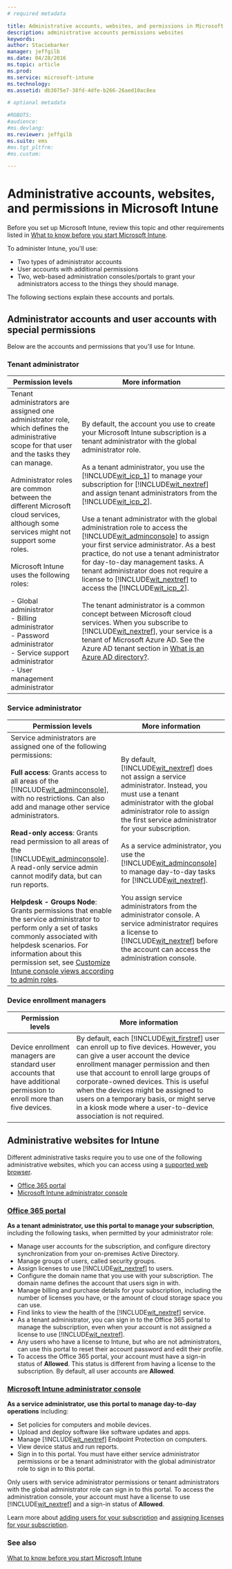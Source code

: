 ```yaml
---
# required metadata

title: Administrative accounts, websites, and permissions in Microsoft Intune | Microsoft Intune
description: administrative accounts permissions websites
keywords:
author: Staciebarker
manager: jeffgilb
ms.date: 04/28/2016
ms.topic: article
ms.prod:
ms.service: microsoft-intune
ms.technology:
ms.assetid: db3075e7-38fd-4dfe-b266-26aed10ac8ea

# optional metadata

#ROBOTS:
#audience:
#ms.devlang:
ms.reviewer: jeffgilb
ms.suite: ems
#ms.tgt_pltfrm:
#ms.custom:

---
```


# Administrative accounts, websites, and permissions in Microsoft Intune

Before you set up Microsoft Intune, review this topic and other requirements listed in [What to know before you start Microsoft Intune](what-to-know-before-you-start-microsoft-intune.md).

To administer Intune, you'll use:
- Two types of administrator accounts
- User accounts with additional permissions
- Two, web-based administration consoles/portals to grant your administrators access to the things they should manage.

The following sections explain these accounts and portals.

## Administrator accounts and user accounts with special permissions

Below are the accounts and permissions that you'll use for Intune.

### Tenant administrator
|Permission levels|More information|
|--------------------------|-------------------------|
|Tenant administrators are assigned one administrator role, which defines the administrative scope for that user and the tasks they can manage.<br /><br />Administrator roles are common between the different Microsoft cloud services, although some services might not support some roles.<br /><br /> Microsoft Intune uses the following roles:<br /><br />- Global administrator<br />- Billing administrator<br />- Password administrator<br />- Service support administrator<br />- User management administrator|By default, the account you use to create your Microsoft Intune subscription is a tenant administrator with the global administrator role.<br /></br>  As a tenant administrator, you use the [!INCLUDE[wit_icp_1](../includes/wit_icp_1_md.md)] to manage your subscription for [!INCLUDE[wit_nextref](../includes/wit_nextref_md.md)] and assign tenant administrators from  the [!INCLUDE[wit_icp_2](../includes/wit_icp_2_md.md)].<br /><br />Use a tenant administrator with the global administration role to access the [!INCLUDE[wit_adminconsole](../includes/wit_adminconsole_md.md)] to assign your first service administrator. As a best practice, do not use a tenant administrator for day-to-day management tasks. A tenant administrator does not require a license to [!INCLUDE[wit_nextref](../includes/wit_nextref_md.md)] to access the [!INCLUDE[wit_icp_2](../includes/wit_icp_2_md.md)].<br /><br />The tenant administrator is a common concept between Microsoft cloud services. When you subscribe to [!INCLUDE[wit_nextref](../includes/wit_nextref_md.md)], your service is a tenant of Microsoft Azure AD. See the Azure AD tenant section in [What is an Azure AD directory?](http://technet.microsoft.com/library/jj573650.aspx).|


### Service administrator
|Permission levels|More information|
|--------------------------|-------------------------|
|Service administrators are assigned one of the following permissions:<br /><br />**Full access**: Grants access to all areas of the [!INCLUDE[wit_adminconsole](../includes/wit_adminconsole_md.md)], with no restrictions. Can also add and manage other service administrators.<br /><br />**Read-only access**: Grants read permission to all areas of the [!INCLUDE[wit_adminconsole](../includes/wit_adminconsole_md.md)]. A read-only service admin cannot modify data, but can run reports.<br /><br />**Helpdesk - Groups Node**: Grants permissions that enable the service administrator to perform only a set of tasks commonly associated with helpdesk scenarios. For information about this permission set, see [Customize Intune console views according to admin roles](/intune/deploy-use/control-what-admins-can-see-in-the-microsoft-intune-admin-console).|By default, [!INCLUDE[wit_nextref](../includes/wit_nextref_md.md)] does not assign a service administrator. Instead, you must use a tenant administrator with the global administrator role to assign the first service administrator for your subscription. </br></br> As a service administrator, you use the [!INCLUDE[wit_adminconsole](../includes/wit_adminconsole_md.md)] to manage day-to-day tasks for [!INCLUDE[wit_nextref](../includes/wit_nextref_md.md)].<br /><br />You assign service administrators from the administrator console. A service administrator requires a license to [!INCLUDE[wit_nextref](../includes/wit_nextref_md.md)] before the account can access the administration console.|



### Device enrollment managers
|Permission levels|More information|
|--------------------------|-------------------------|
|Device enrollment managers are standard user accounts that have additional permission to enroll more than five devices.|By default, each [!INCLUDE[wit_firstref](../includes/wit_firstref_md.md)] user can enroll up to five devices. However, you can give a user account the device enrollment manager permission and then use that account to enroll large groups of corporate-owned devices. This is useful when the devices might be assigned to users on a temporary basis, or might serve in a kiosk mode where a user-to-device association is not required.|


## Administrative websites for Intune
 Different administrative tasks require you to use one of the following administrative websites, which you can access using a [supported web browser](supported-web-browsers.md).

- [Office 365 portal](http://go.microsoft.com/fwlink/p/?LinkId=698854)
- [Microsoft Intune administrator console](https://admin.manage.microsoft.com/)

### [Office 365 portal](http://go.microsoft.com/fwlink/p/?LinkId=698854)

**As a tenant administrator, use this portal to manage your subscription**, including the following tasks, when permitted by your administrator role:

- Manage user accounts for the subscription, and configure directory synchronization from your on-premises Active Directory.
- Manage groups of users, called security groups.
- Assign licenses to use [!INCLUDE[wit_nextref](../includes/wit_nextref_md.md)] to users.
- Configure the domain name that you use with your subscription. The domain name defines the account that users sign in with.
- Manage billing and purchase details for your subscription, including the number of licenses you have, or the amount of cloud storage space you can use.
- Find links to view the health of the [!INCLUDE[wit_nextref](../includes/wit_nextref_md.md)] service.
- As a tenant administrator, you can sign in to the Office 365 portal to manage the subscription, even when your account is not assigned a license to use [!INCLUDE[wit_nextref](../includes/wit_nextref_md.md)].
- Any users who have a license to Intune, but who are not administrators, can use this portal to reset their account password and edit their profile.
- To access the Office 365 portal, your account must have a sign-in status of **Allowed**. This status is different from having a license to the subscription. By default, all user accounts are **Allowed**.


### [Microsoft Intune administrator console](https://admin.manage.microsoft.com/)

**As a service administrator, use this portal to manage day-to-day operations** including:

- Set policies for computers and mobile devices.
- Upload and deploy software like software updates and apps.
- Manage [!INCLUDE[wit_nextref](../includes/wit_nextref_md.md)] Endpoint Protection on computers.
- View device status and run reports.
- Sign in to this portal. You must have either service administrator permissions or be a tenant administrator with the global administrator role to sign in to this portal.


Only users with service administrator permissions or tenant administrators with the global administrator role can sign in to this portal. To access the administration console, your account must have a license to use [!INCLUDE[wit_nextref](../includes/wit_nextref_md.md)] and a sign-in status of **Allowed**.

Learn more about [adding users for your subscription](start-with-a-paid-subscription-to-microsoft-intune-step-3.md) and [assigning licenses for your subscription](start-with-a-paid-subscription-to-microsoft-intune-step-4.md).

 ### See also
 [What to know before you start Microsoft Intune](what-to-know-before-you-start-microsoft-intune.md)
